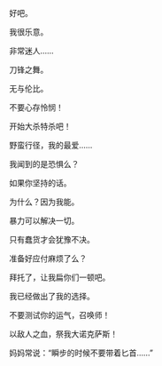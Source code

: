 好吧。

我很乐意。

非常迷人……

刀锋之舞。

无与伦比。

不要心存怜悯！

开始大杀特杀吧！

野蛮行径，我的最爱……

我闻到的是恐惧么？

如果你坚持的话。

为什么？因为我能。

暴力可以解决一切。

只有蠢货才会犹豫不决。

准备好应付麻烦了么？

拜托了，让我扁你们一顿吧。

我已经做出了我的选择。

不要测试你的运气，召唤师！

以敌人之血，祭我大诺克萨斯！

妈妈常说：“瞬步的时候不要带着匕首……”

